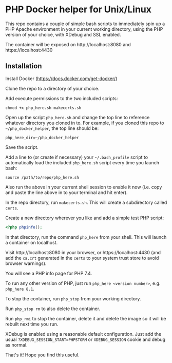 # PHP Docker helper for Unix/Linux

This repo contains a couple of simple bash scripts to immediately spin up a PHP Apache environment in your current working directory, using the PHP version of your choice, with XDebug and SSL enabled.

The container will be exposed on http://localhost:8080 and https://localhost:4430

## Installation

Install Docker (https://docs.docker.com/get-docker/)

Clone the repo to a directory of your choice.

Add execute permissions to the two included scripts:

`chmod +x php_here.sh makecerts.sh`

Open up the script `php_here.sh` and change the top line to reference whatever directory you cloned in to. For example, if you cloned this repo to `~/php_docker_helper`, the top line should be:

`php_here_dir=~/php_docker_helper`

Save the script.

Add a line to (or create if necessary) your `~/.bash_profile` script to automatically load the included `php_here.sh` script every time you launch bash:

`source /path/to/repo/php_here.sh`

Also run the above in your current shell session to enable it now (i.e. copy and paste the line above in to your terminal and hit enter).

In the repo directory, run `makecerts.sh`. This will create a subdirectory called `certs`.

Create a new directory wherever you like and add a simple test PHP script:

```php
<?php phpinfo();
```

In that directory, run the command `php_here` from your shell. This will launch a container on localhost.

Visit http://localhost:8080 in your browser, or https://localhost:4430 (and add the `ca.crt` generated in the `certs` to your system trust store to avoid browser warnings).

You will see a PHP info page for PHP 7.4.

To run any other version of PHP, just run `php_here <version number>`, e.g. `php_here 8.1`.

To stop the container, run `php_stop` from your working directory.

Run `php_stop rm` to also delete the container.

Run `php_rmi` to stop the container, delete it and delete the image so it will be rebuilt next time you run.

XDebug is enabled using a reasonable default configuration. Just add the usual `?XDEBUG_SESSION_START=PHPSTORM` or `XDEBUG_SESSION` cookie and debug as normal.

That's it! Hope you find this useful.
